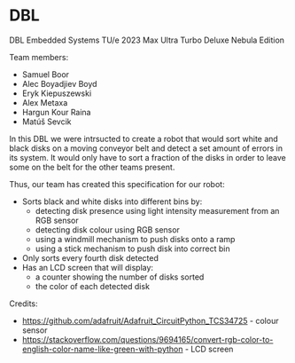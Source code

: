 # DBL
DBL Embedded Systems TU/e 2023 Max Ultra Turbo Deluxe Nebula Edition

Team members:
- Samuel Boor
- Alec Boyadjiev Boyd
- Eryk Kiepuszewski
- Alex Metaxa
- Hargun Kour Raina
- Matúš Sevcik

In this DBL we were intrsucted to create a robot that would sort white and black disks on a moving conveyor belt and detect a set amount of errors in its system. It would only have to sort a fraction of the disks in order to leave some on the belt for the other teams present.

Thus, our team has created this specification for our robot:
- Sorts black and white disks into different bins by:
    - detecting disk presence using light intensity measurement from an RGB sensor
    - detecting disk colour using RGB sensor
    - using a windmill mechanism to push disks onto a ramp
    - using a stick mechanism to push disk into correct bin
- Only sorts every fourth disk detected
- Has an LCD screen that will display:
    - a counter showing the number of disks sorted
    - the color of each detected disk

Credits:
- https://github.com/adafruit/Adafruit_CircuitPython_TCS34725 - colour sensor
- https://stackoverflow.com/questions/9694165/convert-rgb-color-to-english-color-name-like-green-with-python - LCD screen
